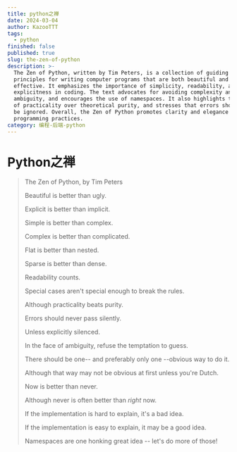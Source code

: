 ```yaml
---
title: python之禅
date: 2024-03-04
author: KazooTTT
tags:
  - python
finished: false
published: true
slug: the-zen-of-python
description: >-
  The Zen of Python, written by Tim Peters, is a collection of guiding
  principles for writing computer programs that are both beautiful and
  effective. It emphasizes the importance of simplicity, readability, and
  explicitness in coding. The text advocates for avoiding complexity and
  ambiguity, and encourages the use of namespaces. It also highlights the value
  of practicality over theoretical purity, and stresses that errors should not
  be ignored. Overall, the Zen of Python promotes clarity and elegance in
  programming practices.
category: 编程-后端-python
---
```


# Python之禅

> The Zen of Python, by Tim Peters
> 
> Beautiful is better than ugly.
> 
> Explicit is better than implicit.
> 
> Simple is better than complex.
> 
> Complex is better than complicated.
> 
> Flat is better than nested.
> 
> Sparse is better than dense.
> 
> Readability counts.
> 
> Special cases aren't special enough to break the rules.
> 
> Although practicality beats purity.
> 
> Errors should never pass silently.
> 
> Unless explicitly silenced.
> 
> In the face of ambiguity, refuse the temptation to guess.
> 
> There should be one-- and preferably only one --obvious way to do it.
> 
> Although that way may not be obvious at first unless you're Dutch.
> 
> Now is better than never.
> 
> Although never is often better than _right_ now.
> 
> If the implementation is hard to explain, it's a bad idea.
> 
> If the implementation is easy to explain, it may be a good idea.
> 
> Namespaces are one honking great idea -- let's do more of those!
